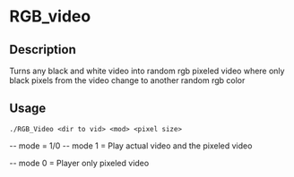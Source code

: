 # RGB_video

## Description
Turns any black and white video into random rgb pixeled video where only black pixels from the video change to another random rgb color

## Usage
```
./RGB_Video <dir to vid> <mod> <pixel size>
```
-- mode = 1/0 
-- mode 1 = Play actual video and the pixeled video

-- mode 0 = Player only pixeled video

